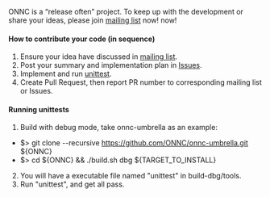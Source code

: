 ONNC is a “release often” project. To keep up with the development or share your ideas, 
please join [mailing list](https://maillist.onnc.ai/) now! now!

#### How to contribute your code (in sequence)

1. Ensure your idea have discussed in [mailing list](https://maillist.onnc.ai/).
1. Post your summary and implementation plan in [Issues](https://github.com/ONNC/onnc/issues).
1. Implement and run [unittest](#running-unittests).
1. Create Pull Request, then report PR number to corresponding mailing list or Issues.

#### Running unittests

1. Build with debug mode, take onnc-umbrella as an example:
  * $> git clone --recursive https://github.com/ONNC/onnc-umbrella.git ${ONNC}
  * $> cd ${ONNC} && ./build.sh dbg ${TARGET_TO_INSTALL}
2. You will have a executable file named "unittest" in build-dbg/tools.
3. Run "unittest", and get all pass.
